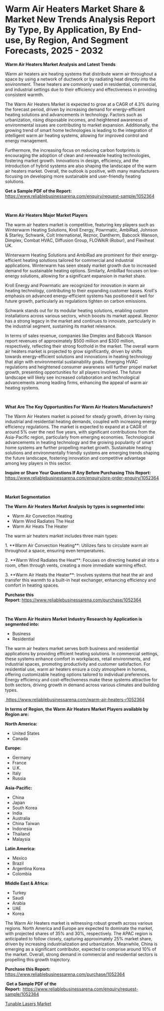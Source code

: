 <p><h1>Warm Air Heaters Market Share & Market New Trends Analysis Report By Type, By Application, By End-use, By Region, And Segment Forecasts, 2025 - 2032</h1></p><p><strong>Warm Air Heaters Market Analysis and Latest Trends</strong></p>
<p><p>Warm air heaters are heating systems that distribute warm air throughout a space by using a network of ductwork or by radiating heat directly into the environment. These heaters are commonly used in residential, commercial, and industrial settings due to their efficiency and effectiveness in providing consistent warmth. </p><p>The Warm Air Heaters Market is expected to grow at a CAGR of 4.3% during the forecast period, driven by increasing demand for energy-efficient heating solutions and advancements in technology. Factors such as urbanization, rising disposable incomes, and heightened awareness of environmental issues are contributing to market expansion. Additionally, the growing trend of smart home technologies is leading to the integration of intelligent warm air heating systems, allowing for improved control and energy management.</p><p>Furthermore, the increasing focus on reducing carbon footprints is encouraging the adoption of clean and renewable heating technologies, fostering market growth. Innovations in design, efficiency, and the introduction of hybrid systems are also shaping the landscape of the warm air heaters market. Overall, the outlook is positive, with many manufacturers focusing on developing more sustainable and user-friendly heating solutions.</p></p>
<p><strong>Get a Sample PDF of the Report:&nbsp;</strong> <a href="https://www.reliablebusinessarena.com/enquiry/request-sample/1052364?utm_campaign=2110&utm_medium=2&utm_source=Github&utm_content=ia&utm_term=17022025&utm_id=warm-air-heaters">https://www.reliablebusinessarena.com/enquiry/request-sample/1052364</a></p>
<p>&nbsp;</p>
<p><strong>Warm Air Heaters Major Market Players</strong></p>
<p><p>The warm air heaters market is competitive, featuring key players such as Winterwarm Heating Solutions, Kroll Energy, Powrmatic, AmbiRad, Johnson & Starley, Schwank, Colt International, Reznor, Dantherm, Babcock Wanson, Dimplex, Combat HVAC, Diffusion Group, FLOWAIR (Robur), and Flexiheat UK. </p><p>Winterwarm Heating Solutions and AmbiRad are prominent for their energy-efficient heating solutions tailored for commercial and industrial applications. Winterwarm has seen steady market growth due to increased demand for sustainable heating options. Similarly, AmbiRad focuses on low-energy solutions, allowing for a significant expansion in market share.</p><p>Kroll Energy and Powrmatic are recognized for innovation in warm air heating technology, contributing to their expanding customer bases. Kroll's emphasis on advanced energy-efficient systems has positioned it well for future growth, particularly as regulations tighten on carbon emissions.</p><p>Schwank stands out for its modular heating solutions, enabling custom installations across various sectors, which boosts its market appeal. Reznor has a strong legacy in the market and continues to innovate, particularly in the industrial segment, sustaining its market relevance.</p><p>In terms of sales revenue, companies like Dimplex and Babcock Wanson report revenues of approximately $500 million and $300 million, respectively, reflecting their strong foothold in the market. The overall warm air heaters market is projected to grow significantly, driven by shifts towards energy-efficient solutions and innovations in heating technology that align with environmental sustainability goals. Emerging HVAC regulations and heightened consumer awareness will further propel market growth, presenting opportunities for all players involved. The future landscape will likely see increased collaboration and technological advancements among leading firms, enhancing the appeal of warm air heating systems.</p></p>
<p>&nbsp;</p>
<p><strong>What Are The Key Opportunities For Warm Air Heaters Manufacturers?</strong></p>
<p><p>The Warm Air Heaters market is poised for steady growth, driven by rising industrial and residential heating demands, coupled with increasing energy efficiency regulations. The market is expected to expand at a CAGR of around 5% over the next five years, with significant contributions from the Asia-Pacific region, particularly from emerging economies. Technological advancements in heating technology and the growing popularity of smart home systems are further propelling market growth. Sustainable heating solutions and environmentally friendly systems are emerging trends shaping the future landscape, fostering innovation and competitive advantage among key players in this sector.</p></p>
<p><strong>Inquire or Share Your Questions If Any Before Purchasing This Report:</strong> <a href="https://www.reliablebusinessarena.com/enquiry/pre-order-enquiry/1052364?utm_campaign=2110&utm_medium=2&utm_source=Github&utm_content=ia&utm_term=17022025&utm_id=warm-air-heaters">https://www.reliablebusinessarena.com/enquiry/pre-order-enquiry/1052364</a></p>
<p>&nbsp;</p>
<p><strong>Market Segmentation</strong></p>
<p><strong>The Warm Air Heaters Market Analysis by types is segmented into:</strong></p>
<p><ul><li>Warm Air Convection Heating</li><li>Warm Wind Radiates The Heat</li><li>Warm Air Heats The Heater</li></ul></p>
<p><p>The warm air heaters market includes three main types: </p><p>1. **Warm Air Convection Heating**: Utilizes fans to circulate warm air throughout a space, ensuring even temperatures. </p><p>2. **Warm Wind Radiates the Heat**: Focuses on directing heated air into a room, often through vents, creating a more immediate warming effect. </p><p>3. **Warm Air Heats the Heater**: Involves systems that heat the air and transfer this warmth to a built-in heat exchanger, enhancing efficiency and comfort in heating spaces.</p></p>
<p><strong>Purchase this Report:&nbsp;</strong><a href="https://www.reliablebusinessarena.com/purchase/1052364?utm_campaign=2110&utm_medium=2&utm_source=Github&utm_content=ia&utm_term=17022025&utm_id=warm-air-heaters">https://www.reliablebusinessarena.com/purchase/1052364</a></p>
<p>&nbsp;</p>
<p><strong>The Warm Air Heaters Market Industry Research by Application is segmented into:</strong></p>
<p><ul><li>Business</li><li>Residential</li></ul></p>
<p><p>The warm air heaters market serves both business and residential applications by providing efficient heating solutions. In commercial settings, these systems enhance comfort in workplaces, retail environments, and industrial spaces, promoting productivity and customer satisfaction. For residential use, warm air heaters ensure a cozy atmosphere in homes, offering customizable heating options tailored to individual preferences. Energy efficiency and cost-effectiveness make these systems attractive for both sectors, driving growth in demand across various climates and building types.</p></p>
<p><a href="https://www.reliablebusinessarena.com/warm-air-heaters-r1052364?utm_campaign=2110&utm_medium=2&utm_source=Github&utm_content=ia&utm_term=17022025&utm_id=warm-air-heaters">&nbsp;https://www.reliablebusinessarena.com/warm-air-heaters-r1052364</a></p>
<p><strong>In terms of Region, the Warm Air Heaters Market Players available by Region are:</strong></p>
<p>
    <p> <strong> North America: </strong>
        <ul>
            <li>United States</li>
            <li>Canada</li>
        </ul>
        </p> 
    <p> <strong> Europe: </strong>
        <ul>
            <li>Germany</li>
            <li>France</li>
            <li>U.K.</li>
            <li>Italy</li>
            <li>Russia</li>
        </ul>
        </p> 
    <p> <strong> Asia-Pacific: </strong>
        <ul>
            <li>China</li>
            <li>Japan</li>
            <li>South Korea</li>
            <li>India</li>
            <li>Australia</li>
            <li>China Taiwan</li>
            <li>Indonesia</li>
            <li>Thailand</li>
            <li>Malaysia</li>
        </ul>
        </p> 
    <p> <strong> Latin America: </strong>
        <ul>
            <li>Mexico</li>
            <li>Brazil</li>
            <li>Argentina Korea</li>
            <li>Colombia</li>
        </ul>
        </p> 
    <p> <strong> Middle East & Africa: </strong>
        <ul>
            <li>Turkey</li>
            <li>Saudi</li>
            <li>Arabia</li>
            <li>UAE</li>
            <li>Korea</li>
        </ul>
    </p>
    </p>
<p><p>The Warm Air Heaters market is witnessing robust growth across various regions. North America and Europe are expected to dominate the market, with projected shares of 35% and 30%, respectively. The APAC region is anticipated to follow closely, capturing approximately 25% market share, driven by increasing industrialization and urbanization. Meanwhile, China is emerging as a significant contributor, expected to comprise around 10% of the market. Overall, strong demand in commercial and residential sectors is propelling this growth trajectory.</p></p>
<p><strong>Purchase this Report: </strong><a href="https://www.reliablebusinessarena.com/purchase/1052364?utm_campaign=2110&utm_medium=2&utm_source=Github&utm_content=ia&utm_term=17022025&utm_id=warm-air-heaters">https://www.reliablebusinessarena.com/purchase/1052364</a></p>
<p>&nbsp;<strong>Get a Sample PDF of the Report:&nbsp;&nbsp;</strong><a href="https://www.reliablebusinessarena.com/enquiry/request-sample/1052364?utm_campaign=2110&utm_medium=2&utm_source=Github&utm_content=ia&utm_term=17022025&utm_id=warm-air-heaters">https://www.reliablebusinessarena.com/enquiry/request-sample/1052364</a></p>
<p><strong></strong></p>
<p><p><a href="https://github.com/JakirUddin651/Market-Research-Report-List-1/blob/main/tunable-lasers-market.md?utm_campaign=2110&utm_medium=2&utm_source=Github&utm_content=ia&utm_term=17022025&utm_id=warm-air-heaters">Tunable Lasers Market</a></p></p>